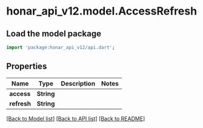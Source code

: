 # honar_api_v12.model.AccessRefresh

## Load the model package
```dart
import 'package:honar_api_v12/api.dart';
```

## Properties
Name | Type | Description | Notes
------------ | ------------- | ------------- | -------------
**access** | **String** |  | 
**refresh** | **String** |  | 

[[Back to Model list]](../README.md#documentation-for-models) [[Back to API list]](../README.md#documentation-for-api-endpoints) [[Back to README]](../README.md)


